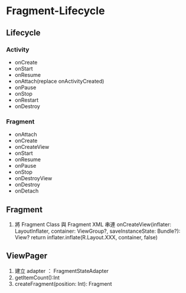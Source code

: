 # Fragment-Lifecycle

## Lifecycle
### Activity
- onCreate
- onStart
- onResume
- onAttach(replace onActivityCreated)
- onPause
- onStop
- onRestart
- onDestroy

### Fragment
- onAttach
- onCreate
- onCreateView
- onStart
- onResume
- onPause
- onStop
- onDestroyView
- onDestroy
- onDetach

## Fragment
1.  將 Fragment Class 與 Fragment XML 串連
onCreateView(inflater: LayoutInflater, container: ViewGroup?, saveInstanceState: Bundle?): View?
return inflater.inflate(R.Layout.XXX, container, false)


## ViewPager
1. 建立 adapter ： FragmentStateAdapter
2. getItemCount():Int
3. createFragment(position: Int): Fragment
